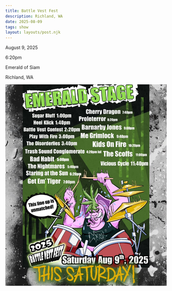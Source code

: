 ```yaml
---
title: Battle Vest Fest
description: Richland, WA
date: 2025-08-09
tags: show
layout: layouts/post.njk
---
```


<p>August 9, 2025</p>
<p>6:20pm</p>
<p>Emerald of Siam</p>
<p>Richland, WA</p>
<picture>
    <source srcset="/img/bvf25.webp" type="image/webp">
    <source srcset="/img/bvf25.JPG" type="image/jpeg">
    <img src="/img/bvf25.JPG" alt="'Emerald Stage: List of bands playing. Illustration of an elephant playing the drums, saying 'this lineup is unmatched!!' 2025 Battle Vest Fest, Saturday Aug 9th, 2025'">
  </picture>
